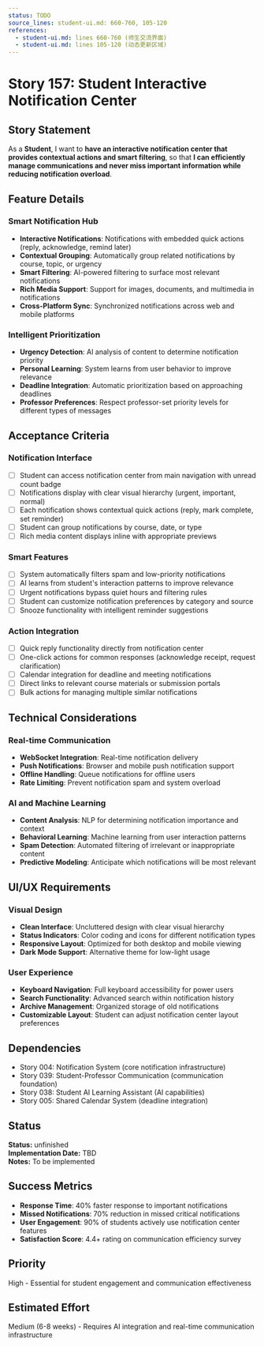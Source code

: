 ```yaml
---
status: TODO
source_lines: student-ui.md: 660-760, 105-120
references:
  - student-ui.md: lines 660-760 (师生交流界面)
  - student-ui.md: lines 105-120 (动态更新区域)
---
```


# Story 157: Student Interactive Notification Center

## Story Statement
As a **Student**, I want to **have an interactive notification center that provides contextual actions and smart filtering**, so that **I can efficiently manage communications and never miss important information while reducing notification overload**.

## Feature Details

### Smart Notification Hub
- **Interactive Notifications**: Notifications with embedded quick actions (reply, acknowledge, remind later)
- **Contextual Grouping**: Automatically group related notifications by course, topic, or urgency
- **Smart Filtering**: AI-powered filtering to surface most relevant notifications
- **Rich Media Support**: Support for images, documents, and multimedia in notifications
- **Cross-Platform Sync**: Synchronized notifications across web and mobile platforms

### Intelligent Prioritization
- **Urgency Detection**: AI analysis of content to determine notification priority
- **Personal Learning**: System learns from user behavior to improve relevance
- **Deadline Integration**: Automatic prioritization based on approaching deadlines
- **Professor Preferences**: Respect professor-set priority levels for different types of messages

## Acceptance Criteria

### Notification Interface
- [ ] Student can access notification center from main navigation with unread count badge
- [ ] Notifications display with clear visual hierarchy (urgent, important, normal)
- [ ] Each notification shows contextual quick actions (reply, mark complete, set reminder)
- [ ] Student can group notifications by course, date, or type
- [ ] Rich media content displays inline with appropriate previews

### Smart Features
- [ ] System automatically filters spam and low-priority notifications
- [ ] AI learns from student's interaction patterns to improve relevance
- [ ] Urgent notifications bypass quiet hours and filtering rules
- [ ] Student can customize notification preferences by category and source
- [ ] Snooze functionality with intelligent reminder suggestions

### Action Integration
- [ ] Quick reply functionality directly from notification center
- [ ] One-click actions for common responses (acknowledge receipt, request clarification)
- [ ] Calendar integration for deadline and meeting notifications
- [ ] Direct links to relevant course materials or submission portals
- [ ] Bulk actions for managing multiple similar notifications

## Technical Considerations

### Real-time Communication
- **WebSocket Integration**: Real-time notification delivery
- **Push Notifications**: Browser and mobile push notification support
- **Offline Handling**: Queue notifications for offline users
- **Rate Limiting**: Prevent notification spam and system overload

### AI and Machine Learning
- **Content Analysis**: NLP for determining notification importance and context
- **Behavioral Learning**: Machine learning from user interaction patterns
- **Spam Detection**: Automated filtering of irrelevant or inappropriate content
- **Predictive Modeling**: Anticipate which notifications will be most relevant

## UI/UX Requirements

### Visual Design
- **Clean Interface**: Uncluttered design with clear visual hierarchy
- **Status Indicators**: Color coding and icons for different notification types
- **Responsive Layout**: Optimized for both desktop and mobile viewing
- **Dark Mode Support**: Alternative theme for low-light usage

### User Experience
- **Keyboard Navigation**: Full keyboard accessibility for power users
- **Search Functionality**: Advanced search within notification history
- **Archive Management**: Organized storage of old notifications
- **Customizable Layout**: Student can adjust notification center layout preferences

## Dependencies
- Story 004: Notification System (core notification infrastructure)
- Story 039: Student-Professor Communication (communication foundation)
- Story 038: Student AI Learning Assistant (AI capabilities)
- Story 005: Shared Calendar System (deadline integration)


## Status
**Status:** unfinished  
**Implementation Date:** TBD  
**Notes:** To be implemented
## Success Metrics
- **Response Time**: 40% faster response to important notifications
- **Missed Notifications**: 70% reduction in missed critical notifications
- **User Engagement**: 90% of students actively use notification center features
- **Satisfaction Score**: 4.4+ rating on communication efficiency survey

## Priority
High - Essential for student engagement and communication effectiveness

## Estimated Effort
Medium (6-8 weeks) - Requires AI integration and real-time communication infrastructure